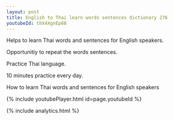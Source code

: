 ```yaml
---
layout: post
title: English to Thai learn words sentences dictionary 276 
youtubeId: thX4XgnEp68
---
```

 
 
Helps to learn Thai words and sentences for English speakers.

Opportunitiy to repeat the words sentences. 

Practice Thai language. 
 
10 minutes practice every day. 
 
How to learn Thai words and sentences for English speakers 
 
{% include youtubePlayer.html id=page.youtubeId %}
 
 
{% include analytics.html %}